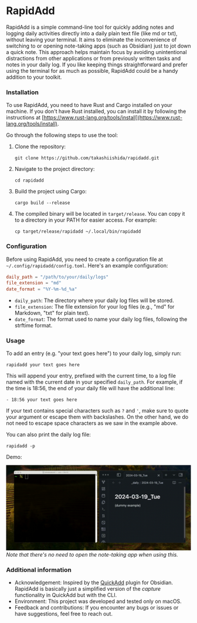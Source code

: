 # RapidAdd

RapidAdd is a simple command-line tool for quickly adding notes and logging daily activities directly into a daily plain text file (like md or txt), without leaving your terminal. It aims to eliminate the inconvenience of switching to or opening note-taking apps (such as Obsidian) just to jot down a quick note. This approach helps maintain focus by avoiding unintentional distractions from other applications or from previously written tasks and notes in your daily log. If you like keeping things straightforward and prefer using the terminal for as much as possible, RapidAdd could be a handy addition to your toolkit.

### Installation

To use RapidAdd, you need to have Rust and Cargo installed on your machine. If you don't have Rust installed, you can install it by following the instructions at [https://www.rust-lang.org/tools/install](https://www.rust-lang.org/tools/install).

Go through the following steps to use the tool:

1. Clone the repository:
   ```
   git clone https://github.com/takashiishida/rapidadd.git
   ```
2. Navigate to the project directory:
   ```
   cd rapidadd
   ```
3. Build the project using Cargo:
   ```
   cargo build --release
   ```
4. The compiled binary will be located in `target/release`. You can copy it to a directory in your PATH for easier access. For example:
   ```
   cp target/release/rapidadd ~/.local/bin/rapidadd
   ```

### Configuration

Before using RapidAdd, you need to create a configuration file at `~/.config/rapidadd/config.toml`. Here's an example configuration:

```toml
daily_path = "/path/to/your/daily/logs"
file_extension = "md"
date_format = "%Y-%m-%d_%a"
```

- `daily_path`: The directory where your daily log files will be stored.
- `file_extension`: The file extension for your log files (e.g., "md" for Markdown, "txt" for plain text).
- `date_format`: The format used to name your daily log files, following the strftime format.

### Usage

To add an entry (e.g. "your text goes here") to your daily log, simply run:

```
rapidadd your text goes here
```

This will append your entry, prefixed with the current time, to a log file named with the current date in your specified `daily_path`. For example, if the time is 18:56, the end of your daily file will have the additional line:

```
- 18:56 your text goes here
```

If your text contains special characters such as `?` and `'`, make sure to quote your argument or escape them with backslashes. On the other hand, we do not need to escape space characters as we saw in the example above.

You can also print the daily log file:

```
rapidadd -p
```

Demo:

![Demo of using RapidAdd](demo.gif)
*Note that there's no need to open the note-taking app when using this.*

### Additional information

- Acknowledgement: Inspired by the [QuickAdd](https://github.com/chhoumann/quickadd) plugin for Obsidian. RapidAdd is basically just a simplified version of the *capture* functionality in QuickAdd but with the CLI.
- Environment: This project was developed and tested only on macOS.
- Feedback and contributions: If you encounter any bugs or issues or have suggestions, feel free to reach out.
